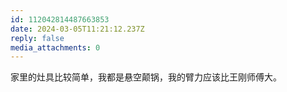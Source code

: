 ```yaml
---
id: 112042814487663853
date: 2024-03-05T11:21:12.237Z
reply: false
media_attachments: 0
---
```


家里的灶具比较简单，我都是悬空颠锅，我的臂力应该比王刚师傅大。

